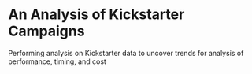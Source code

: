 # An Analysis of Kickstarter Campaigns
Performing analysis on Kickstarter data to uncover trends for analysis of performance, timing, and cost
